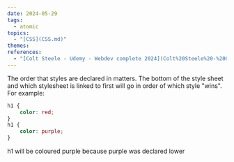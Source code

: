 ```yaml
---  
date: 2024-05-29  
tags:  
  - atomic  
topics:  
  - "[CSS](CSS.md)"  
themes:   
references:  
  - "[Colt Steele - Udemy - Webdev complete 2024](Colt%20Steele%20-%20Udemy%20-%20Webdev%20complete%202024.md)"  
---  
```

The order that styles are declared in matters. The bottom of the style sheet and which stylesheet is linked to first will go in order of which style "wins". For example:  
```css  
h1 {  
	color: red;  
}  
h1 {  
	color: purple;  
}  
```  
  
h1 will be coloured purple because purple was declared lower